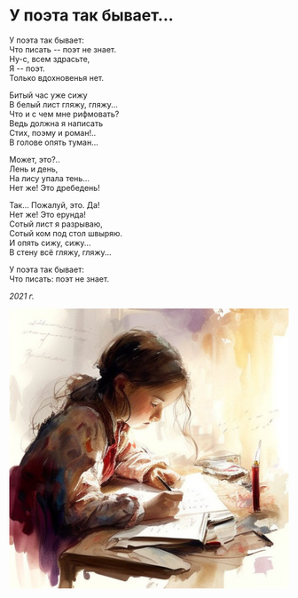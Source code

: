 # У поэта так бывает...

У поэта так бывает:  
Что писать -- поэт не знает.  
Ну-с, всем здрасьте,  
Я -- поэт.  
Только вдохновенья нет.

Битый час уже сижу  
В белый лист гляжу, гляжу...  
Что и с чем мне рифмовать?  
Ведь должна я написать  
Стих, поэму и роман!..  
В голове опять туман...

Может, это?..  
Лень и день,  
На лису упала тень...  
Нет же! Это дребедень!

Так... Пожалуй, это. Да!  
Нет же! Это ерунда!  
Сотый лист я разрываю,  
Сотый ком под стол швыряю.  
И опять сижу, сижу...  
В стену всё гляжу, гляжу...

У поэта так бывает:  
Что писать: поэт не знает.

*2021 г.*

![Поэт](../images/poet.jpg)
